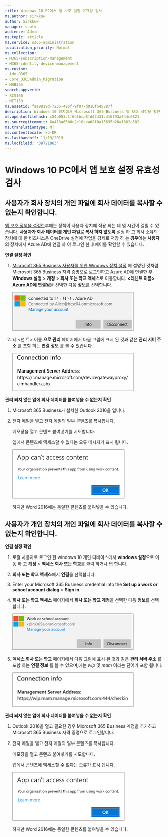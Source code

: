 ```yaml
---
title: Windows 10 PC에서 앱 보호 설정 유효성 검사
ms.author: sirkkuw
author: Sirkkuw
manager: scotv
audience: Admin
ms.topic: article
ms.service: o365-administration
localization_priority: Normal
ms.collection:
- M365-subscription-management
- M365-identity-device-management
ms.custom:
- Adm_O365
- Core_O365Admin_Migration
- MSB365
search.appverid:
- BCS160
- MET150
ms.assetid: fae8819d-7235-495f-9f07-d016f545887f
description: Windows 10 장치에서 Microsoft 365 Business 앱 보호 설정을 확인 하는 방법을 알아봅니다.
ms.openlocfilehash: c54b053c1f6efbca8fd02431c416793a044c6821
ms.sourcegitcommit: 6a413a65b8c2e10cea08f0a15635b28a1362a582
ms.translationtype: MT
ms.contentlocale: ko-KR
ms.lasthandoff: 11/19/2019
ms.locfileid: "38721863"
---
```

# <a name="validate-app-protection-settings-on-windows-10-pcs"></a>Windows 10 PC에서 앱 보호 설정 유효성 검사

## <a name="verify-that-users-cannot-copy-company-data-to-personal-files-on-corporate-devices"></a>사용자가 회사 장치의 개인 파일에 회사 데이터를 복사할 수 없는지 확인합니다.

[앱 보호 정책을 설정한](protection-settings-for-windows-10-devices.md)후에는 정책이 사용자 장치에 적용 되는 데 몇 시간이 걸릴 수 있습니다. **사용자가 회사 데이터를 개인 파일로 복사 하지 않도록** 설정 하 고 회사 소유의 장치에 대 한 비즈니스용 OneDrive 설정에 작업을 강제로 저장 하 **는 경우에는 사용자** 의 장치에서 Azure AD에 연결 하 여 로그인 한 후에이를 확인할 수 있습니다. 
  
 **연결 설정 확인**
  
1. [Microsoft 365 Business 사용자를 위한 Windows 장치 설정](set-up-windows-devices.md) 에 설명된 것처럼 Microsoft 365 Business 자격 증명으로 로그인하고 Azure AD에 연결한 후 **Windows 설정** \> **계정** \> **회사 또는 학교 액세스**로 이동합니다. **\<테넌트 이름\> Azure AD에 연결됨**을 선택한 다음 **정보**를 선택합니다.
    
    ![Click or tap Info on the Connected to Azure AD dialog.](media/a36ede2b-d1a0-4d4e-8ea7-af39b4b63890.png)
  
2. 테 \<넌 트\> 이름 **으로 관리** 페이지에서 다음 그림에 표시 된 것과 같은 **관리 서버 주소** 를 포함 하는 **연결 정보** 를 볼 수 있습니다. 
    
    ![Managed by page shows connection info of the device manager URL.](media/47515a8e-2d0c-4bea-99f0-6b2545b88a11.png)
  
 **관리 되지 않는 앱에 회사 데이터를 붙여넣을 수 없는지 확인**
  
1. Microsoft 365 Business가 설치한 Outlook 2016을 엽니다.
    
2. 전자 메일을 열고 전자 메일의 일부 콘텐츠를 복사합니다.
    
    메모장을 열고 콘텐츠 붙여넣기를 시도합니다.
    
    앱에서 콘텐츠에 액세스할 수 없다는 오류 메시지가 표시 됩니다.
    
    ![A dialog that states app can't access content when you paste into an unmanaged app.](media/5e82b154-cf2f-43c8-ae80-b45d8ad80e56.png)
  
    하지만 Word 2016에는 동일한 콘텐츠를 붙여넣을 수 있습니다.
    
## <a name="verify-that-users-cannot-copy-company-data-to-personal-files-on-personal-devices"></a>사용자가 개인 장치의 개인 파일에 회사 데이터를 복사할 수 없는지 확인합니다.

 **연결 설정 확인**
  
1. 로컬 사용자로 로그인 한 windows 10 개인 디바이스에서 **windows 설정**으로 이동 하 고 **계정** \> **액세스 회사 또는 학교**를 클릭 하거나 탭 합니다.
    
2. **회사 또는 학교 액세스**에서 **연결**을 선택합니다.
    
3. Enter your Microsoft 365 Business credential into the **Set up a work or school account dialog** \> **Sign in**.
    
4. **회사 또는 학교 액세스** 페이지에서 **회사 또는 학교 계정**을 선택한 다음 **정보**를 선택합니다.
    
    ![회사 또는 학교 계정 대화 상자에서 정보를 클릭 하거나 탭 합니다.](media/63bd8b32-cb32-4afa-8ce0-6070ac403abc.png)
  
5. **액세스 회사 또는 학교** 페이지에서 다음 그림에 표시 된 것과 같은 **관리 서버 주소** 를 포함 하는 **연결 정보** 를 볼 수 있으며,에는 *wip* 및 *mam* 이라는 단어가 포함 됩니다. 
    
    ![Managed by page shows connection info URL that includes the words mam and wpi.](media/abd4eaf4-44fa-4538-a3e8-1e0d331dfe1e.png)
  
 **관리 되지 않는 앱에 회사 데이터를 붙여넣을 수 없는지 확인**
  
1. Outlook 2016을 열고 필요한 경우 Microsoft 365 Business 계정을 추가하고 Microsoft 365 Business 자격 증명으로 로그인합니다.
    
2. 전자 메일을 열고 전자 메일의 일부 콘텐츠를 복사합니다.
    
    메모장을 열고 콘텐츠 붙여넣기를 시도합니다.
    
    앱에서 콘텐츠에 액세스할 수 없다는 오류가 표시 됩니다.
    
    ![A dialog that states app can't access content when you paste into an unmanaged app.](media/5e82b154-cf2f-43c8-ae80-b45d8ad80e56.png)
  
    하지만 Word 2016에는 동일한 콘텐츠를 붙여넣을 수 있습니다.
    

